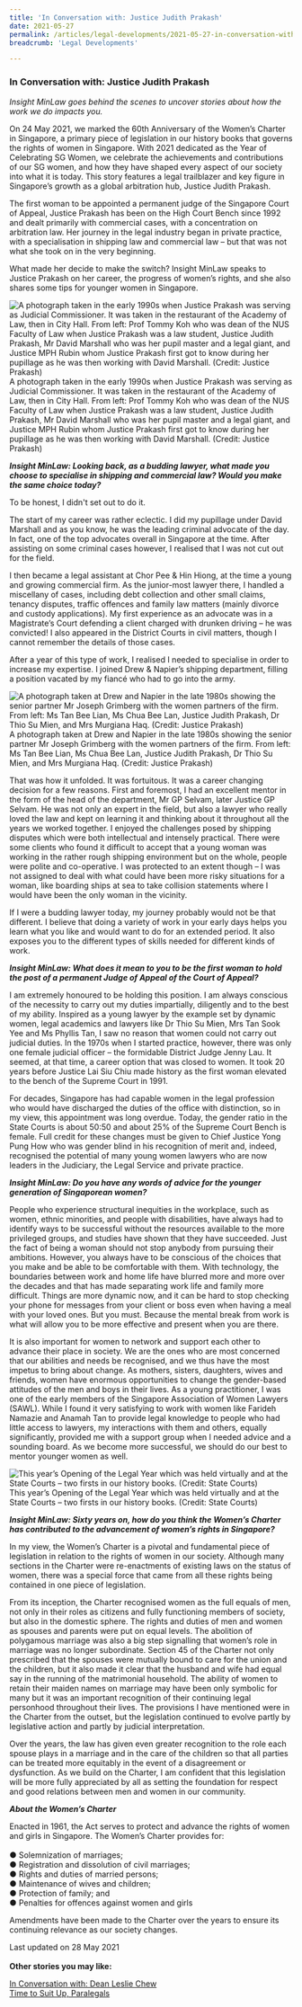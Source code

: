 ```yaml
---
title: 'In Conversation with: Justice Judith Prakash'
date: 2021-05-27
permalink: /articles/legal-developments/2021-05-27-in-conversation-with-justice-judith-prakash/
breadcrumb: 'Legal Developments'

---
```



### **In Conversation with: Justice Judith Prakash**

<i>Insight MinLaw goes behind the scenes to uncover stories about how the work we do impacts you.</i>
<br>

On 24 May 2021, we marked the 60th Anniversary of the Women’s Charter in Singapore, a primary piece of legislation in our history books that governs the rights of women in Singapore. With 2021 dedicated as the Year of Celebrating SG Women, we celebrate the achievements and contributions of our SG women, and how they have shaped every aspect of our society into what it is today. This story features a legal trailblazer and key figure in Singapore’s growth as a global arbitration hub, Justice Judith Prakash.

The first woman to be appointed a permanent judge of the Singapore Court of Appeal, Justice Prakash has been on the High Court Bench since 1992 and dealt primarily with commercial cases, with a concentration on arbitration law. Her journey in the legal industry began in private practice, with a specialisation in shipping law and commercial law – but that was not what she took on in the very beginning.

What made her decide to make the switch? Insight MinLaw speaks to Justice Prakash on her career, the progress of women’s rights, and she also shares some tips for younger women in Singapore.

<div class="image">
  <img src="/images/JusticeJudithPrakash 1.png/" title="A photograph taken in the early 1990s when Justice Prakash was serving as Judicial Commissioner. It was taken in the restaurant of the Academy of Law, then in City Hall.  From left: Prof Tommy Koh who was dean of the NUS Faculty of Law when Justice Prakash was a law student, Justice Judith Prakash, Mr David Marshall who was her pupil master and a legal giant, and Justice MPH Rubin whom Justice Prakash first got to know during her pupillage as he was then working with David Marshall. (Credit: Justice Prakash)" alt="A photograph taken in the early 1990s when Justice Prakash was serving as Judicial Commissioner. It was taken in the restaurant of the Academy of Law, then in City Hall.  From left: Prof Tommy Koh who was dean of the NUS Faculty of Law when Justice Prakash was a law student, Justice Judith Prakash, Mr David Marshall who was her pupil master and a legal giant, and Justice MPH Rubin whom Justice Prakash first got to know during her pupillage as he was then working with David Marshall. (Credit: Justice Prakash)">A photograph taken in the early 1990s when Justice Prakash was serving as Judicial Commissioner. It was taken in the restaurant of the Academy of Law, then in City Hall.  From left: Prof Tommy Koh who was dean of the NUS Faculty of Law when Justice Prakash was a law student, Justice Judith Prakash, Mr David Marshall who was her pupil master and a legal giant, and Justice MPH Rubin whom Justice Prakash first got to know during her pupillage as he was then working with David Marshall. (Credit: Justice Prakash)
</div>

<b><i>Insight MinLaw: Looking back, as a budding lawyer, what made you choose to specialise in shipping and commercial law? Would you make the same choice today?</i></b>

To be honest, I didn't set out to do it.

The start of my career was rather eclectic. I did my pupillage under David Marshall and as you know, he was the leading criminal advocate of the day. In fact, one of the top advocates overall in Singapore at the time. After assisting on some criminal cases however, I realised that I was not cut out for the field.

I then became a legal assistant at Chor Pee & Hin Hiong, at the time a young and growing commercial firm. As the junior-most lawyer there, I handled a miscellany of cases, including debt collection and other small claims, tenancy disputes, traffic offences and family law matters (mainly divorce and custody applications). My first experience as an advocate was in a Magistrate’s Court defending a client charged with drunken driving – he was convicted! I also appeared in the District Courts in civil matters, though I cannot remember the details of those cases.

After a year of this type of work, I realised I needed to specialise in order to increase my expertise. I joined Drew & Napier’s shipping department, filling a position vacated by my fiancé who had to go into the army.

<div class="image">
  <img src="/images/JusticeJudithPrakash 2.png/" title="A photograph taken at Drew and Napier in the late 1980s showing the senior partner Mr Joseph Grimberg with the women partners of the firm. From left: Ms Tan Bee Lian, Ms Chua Bee Lan, Justice Judith Prakash, Dr Thio Su Mien, and Mrs Murgiana Haq. (Credit: Justice Prakash)" alt="A photograph taken at Drew and Napier in the late 1980s showing the senior partner Mr Joseph Grimberg with the women partners of the firm. From left: Ms Tan Bee Lian, Ms Chua Bee Lan, Justice Judith Prakash, Dr Thio Su Mien, and Mrs Murgiana Haq. (Credit: Justice Prakash)">A photograph taken at Drew and Napier in the late 1980s showing the senior partner Mr Joseph Grimberg with the women partners of the firm. From left: Ms Tan Bee Lian, Ms Chua Bee Lan, Justice Judith Prakash, Dr Thio Su Mien, and Mrs Murgiana Haq. (Credit: Justice Prakash)
</div>

That was how it unfolded. It was fortuitous. It was a career changing decision for a few reasons. First and foremost, I had an excellent mentor in the form of the head of the department, Mr GP Selvam, later Justice GP Selvam. He was not only an expert in the field, but also a lawyer who really loved the law and kept on learning it and thinking about it throughout all the years we worked together. I enjoyed the challenges posed by shipping disputes which were both intellectual and intensely practical. There were some clients who found it difficult to accept that a young woman was working in the rather rough shipping environment but on the whole, people were polite and co-operative. I was protected to an extent though – I was not assigned to deal with what could have been more risky situations for a woman, like boarding ships at sea to take collision statements where I would have been the only woman in the vicinity.

If I were a budding lawyer today, my journey probably would not be that different. I believe that doing a variety of work in your early days helps you learn what you like and would want to do for an extended period. It also exposes you to the different types of skills needed for different kinds of work.

<b><i>Insight MinLaw: What does it mean to you to be the first woman to hold the post of a permanent Judge of Appeal of the Court of Appeal?</i></b>

I am extremely honoured to be holding this position. I am always conscious of the necessity to carry out my duties impartially, diligently and to the best of my ability. Inspired as a young lawyer by the example set by dynamic women, legal academics and lawyers like Dr Thio Su Mien, Mrs Tan Sook Yee and Ms Phyllis Tan, I saw no reason that women could not carry out judicial duties. In the 1970s when I started practice, however, there was only one female judicial officer – the formidable District Judge Jenny Lau. It seemed, at that time, a career option that was closed to women. It took 20 years before Justice Lai Siu Chiu made history as the first woman elevated to the bench of the Supreme Court in 1991.

For decades, Singapore has had capable women in the legal profession who would have discharged the duties of the office with distinction, so in my view, this appointment was long overdue. Today, the gender ratio in the State Courts is about 50:50 and about 25% of the Supreme Court Bench is female. Full credit for these changes must be given to Chief Justice Yong Pung How who was gender blind in his recognition of merit and, indeed, recognised the potential of many young women lawyers who are now leaders in the Judiciary, the Legal Service and private practice.

<b><i>Insight MinLaw: Do you have any words of advice for the younger generation of Singaporean women?</i></b>

People who experience structural inequities in the workplace, such as women, ethnic minorities, and people with disabilities, have always had to identify ways to be successful without the resources available to the more privileged groups, and studies have shown that they have succeeded. Just the fact of being a woman should not stop anybody from pursuing their ambitions. However, you always have to be conscious of the choices that you make and be able to be comfortable with them. With technology, the boundaries between work and home life have blurred more and more over the decades and that has made separating work life and family more difficult. Things are more dynamic now, and it can be hard to stop checking your phone for messages from your client or boss even when having a meal with your loved ones. But you must. Because the mental break from work is what will allow you to be more effective and present when you are there.

It is also important for women to network and support each other to advance their place in society. We are the ones who are most concerned that our abilities and needs be recognised, and we thus have the most impetus to bring about change. As mothers, sisters, daughters, wives and friends, women have enormous opportunities to change the gender-based attitudes of the men and boys in their lives. As a young practitioner, I was one of the early members of the Singapore Association of Women Lawyers (SAWL). While I found it very satisfying to work with women like Farideh Namazie and Anamah Tan to provide legal knowledge to people who had little access to lawyers, my interactions with them and others, equally significantly, provided me with a support group when I needed advice and a sounding board. As we become more successful, we should do our best to mentor younger women as well.

<div class="image">
  <img src="/images/JusticeJudithPrakash 4.png/" title="This year’s Opening of the Legal Year which was held virtually and at the State Courts – two firsts in our history books. (Credit: State Courts)" alt="This year’s Opening of the Legal Year which was held virtually and at the State Courts – two firsts in our history books. (Credit: State Courts)">This year’s Opening of the Legal Year which was held virtually and at the State Courts – two firsts in our history books. (Credit: State Courts)
</div>

<b><i>Insight MinLaw: Sixty years on, how do you think the Women’s Charter has contributed to the advancement of women’s rights in Singapore?</i></b>

In my view, the Women’s Charter is a pivotal and fundamental piece of legislation in relation to the rights of women in our society. Although many sections in the Charter were re-enactments of existing laws on the status of women, there was a special force that came from all these rights being contained in one piece of legislation.

From its inception, the Charter recognised women as the full equals of men, not only in their roles as citizens and fully functioning members of society, but also in the domestic sphere. The rights and duties of men and women as spouses and parents were put on equal levels. The abolition of polygamous marriage was also a big step signalling that women’s role in marriage was no longer subordinate. Section 45 of the Charter not only prescribed that the spouses were mutually bound to care for the union and the children, but it also made it clear that the husband and wife had equal say in the running of the matrimonial household. The ability of women to retain their maiden names on marriage may have been only symbolic for many but it was an important recognition of their continuing legal personhood throughout their lives. The provisions I have mentioned were in the Charter from the outset, but the legislation continued to evolve partly by legislative action and partly by judicial interpretation.

Over the years, the law has given even greater recognition to the role each spouse plays in a marriage and in the care of the children so that all parties can be treated more equitably in the event of a disagreement or dysfunction. As we build on the Charter, I am confident that this legislation will be more fully appreciated by all as setting the foundation for respect and good relations between men and women in our community.

<b><i>About the Women’s Charter</i></b>

Enacted in 1961, the Act serves to protect and advance the rights of women and girls in Singapore. The Women’s Charter provides for:
<br><br>●	Solemnization of marriages;
<br>●	Registration and dissolution of civil marriages;
<br>●	Rights and duties of married persons;
<br>●	Maintenance of wives and children;
<br>●	Protection of family; and
<br>●	Penalties for offences against women and girls

Amendments have been made to the Charter over the years to ensure its continuing relevance as our society changes.

Last updated on 28 May 2021
<br>
<br>
<b>Other stories you may like:</b>

<a href="https://insight.mlaw.gov.sg/articles/legal-developments/2022-01-07-in-conversation-with-dean-leslie-chew" target="new">In Conversation with: Dean Leslie Chew</a><br><a href="https://insight.mlaw.gov.sg/articles/our-people/2021-07-27-time-to-suit-up-paralegals" target="new">Time to Suit Up, Paralegals</a>
